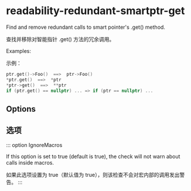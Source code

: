 # readability-redundant-smartptr-get

Find and remove redundant calls to smart pointer's .get() method.

查找并移除对智能指针 .get() 方法的冗余调用。

Examples:

示例：

```c++
ptr.get()->Foo()  ==>  ptr->Foo()
*ptr.get()  ==>  *ptr
*ptr->get()  ==>  **ptr
if (ptr.get() == nullptr) ... => if (ptr == nullptr) ...
```

## Options

## 选项

::: option
IgnoreMacros

If this option is set to true (default is true), the check will not warn about calls inside macros.

如果此选项设置为 true（默认值为 true），则该检查不会对宏内部的调用发出警告。
:::
